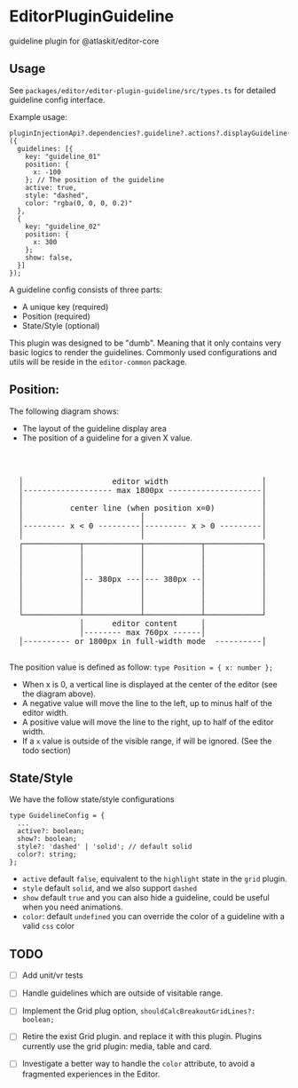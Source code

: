# EditorPluginGuideline

guideline plugin for @atlaskit/editor-core

## Usage

See `packages/editor/editor-plugin-guideline/src/types.ts` for detailed guideline config interface.

Example usage:

```
pluginInjectionApi?.dependencies?.guideline?.actions?.displayGuideline(view)({
  guidelines: [{
    key: "guideline_01"
    position: {
      x: -100
    }; // The position of the guideline
    active: true,
    style: "dashed",
    color: "rgba(0, 0, 0, 0.2)"
  }, 
  {
    key: "guideline_02"
    position: {
      x: 300
    };
    show: false,
  }]
});
```  

A guideline config consists of three parts:
  - A unique key (required)
  - Position (required)
  - State/Style (optional)

This plugin was designed to be "dumb". Meaning that it only contains very basic logics to render the guidelines. Commonly used configurations and utils will be reside in the `editor-common` package.



## Position:

The following diagram shows:
- The layout of the guideline display area
- The position of a guideline for a given X value.
<pre>



  │                   editor width                    │
  │------------------- max 1800px --------------------│
  │                                                   │
  │          center line (when position x=0)          │
  │                         │                         │
  │--------- x < 0 ---------│--------- x > 0 ---------│
  │                         │                         │
  ┌────────────┬────────────┬────────────┬────────────┐
  │            │            │            │            │
  │            │            │            │            │
  │            │            │            │            │
  │            │-- 380px ---│--- 380px --│            │
  │            │            │            │            │
  │            │            │            │            │
  │            │            │            │            │
  └────────────┴────────────┴────────────┴────────────┘
               │      editor content     │
               │-------- max 760px ------│
  │---------- or 1800px in full-width mode  ----------│
               
</pre>

The position value is defined as follow:
  `type Position = { x: number };`
* When x is 0, a vertical line is displayed at the center of the editor (see the diagram above). 
* A negative value will move the line to the left, up to minus half of the editor width.
* A positive value will move the line to the right, up to half of the editor width.
* If a `x` value is outside of the visible range, if will be ignored. (See the todo section)


## State/Style

We have the follow state/style configurations
```
type GuidelineConfig = {
  ...
  active?: boolean;
  show?: boolean;
  style?: 'dashed' | 'solid'; // default solid
  color?: string;
};
```

- `active` default `false`, equivalent to the `highlight` state in the `grid` plugin.
- `style` default `solid`, and we also support `dashed`
- `show` default `true` and you can also hide a guideline, could be useful when you need animations.
- `color`: default `undefined` you can override the color of a guideline with a valid `css` color

## TODO
- [ ] Add unit/vr tests
- [ ] Handle guidelines which are outside of visitable range. 
- [ ] Implement the Grid plug option, `shouldCalcBreakoutGridLines?: boolean;`
- [ ] Retire the exist Grid plugin. and replace it with this plugin. Plugins currently use the grid plugin: media, table and card.
- [ ] Investigate a better way to handle the `color` attribute, to avoid a fragmented experiences in the Editor.

